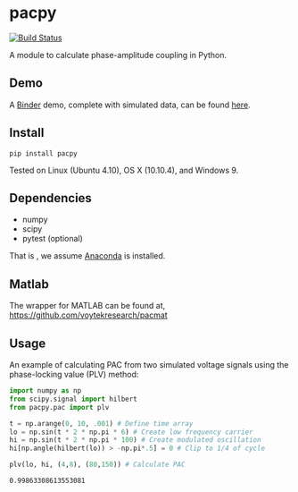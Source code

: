 # pacpy
[![Build Status](https://travis-ci.org/voytekresearch/pacpy.svg)](https://travis-ci.org/voytekresearch/pacpy)

A module to calculate phase-amplitude coupling in Python.

## Demo

A [Binder](http://mybinder.org) demo, complete with simulated data, can be found [here](https://github.com/srcole/pacpybinder).

## Install

	pip install pacpy

Tested on Linux (Ubuntu 4.10), OS X (10.10.4), and Windows 9.

## Dependencies

- numpy
- scipy
- pytest (optional)

That is , we assume [Anaconda](https://store.continuum.io/cshop/anaconda/) is installed. 

## Matlab

The wrapper for MATLAB can be found at, https://github.com/voytekresearch/pacmat

## Usage

An example of calculating PAC from two simulated voltage signals using the phase-locking value (PLV) method:

```python
import numpy as np
from scipy.signal import hilbert
from pacpy.pac import plv

t = np.arange(0, 10, .001) # Define time array
lo = np.sin(t * 2 * np.pi * 6) # Create low frequency carrier
hi = np.sin(t * 2 * np.pi * 100) # Create modulated oscillation
hi[np.angle(hilbert(lo)) > -np.pi*.5] = 0 # Clip to 1/4 of cycle

plv(lo, hi, (4,8), (80,150)) # Calculate PAC
```
```
0.99863308613553081
```

